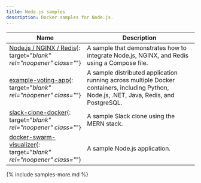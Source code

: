 ```yaml
---
title: Node.js samples
description: Docker samples for Node.js.
---
```


| Name | Description |
| ---- | ----------- |
| [Node.js / NGINX / Redis](https://github.com/docker/awesome-compose/tree/master/nginx-nodejs-redis){: target="_blank" rel="noopener" class="_"}|  A sample that demonstrates how to integrate Node.js, NGINX, and Redis using a Compose file. |
| [example-voting-app](https://github.com/dockersamples/example-voting-app){: target="_blank" rel="noopener" class="_"}| A sample distributed application running across multiple Docker containers, including  Python, Node.js, .NET, Java, Redis, and PostgreSQL.  |
| [slack-clone-docker](https://github.com/dockersamples/slack-clone-docker){: target="_blank" rel="noopener" class="_"} | A sample Slack clone using the MERN stack. |
| [docker-swarm-visualizer](https://github.com/dockersamples/docker-swarm-visualizer){: target="_blank" rel="noopener" class="_"} | A sample Node.js application. |

{% include samples-more.md %}